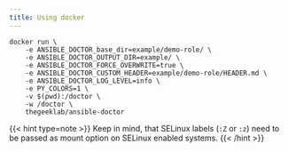 ```yaml
---
title: Using docker
---
```


```Shell
docker run \
    -e ANSIBLE_DOCTOR_base_dir=example/demo-role/ \
    -e ANSIBLE_DOCTOR_OUTPUT_DIR=example/ \
    -e ANSIBLE_DOCTOR_FORCE_OVERWRITE=true \
    -e ANSIBLE_DOCTOR_CUSTOM_HEADER=example/demo-role/HEADER.md \
    -e ANSIBLE_DOCTOR_LOG_LEVEL=info \
    -e PY_COLORS=1 \
    -v $(pwd):/doctor \
    -w /doctor \
    thegeeklab/ansible-doctor
```

{{< hint type=note >}}
Keep in mind, that SELinux labels (`:Z` or `:z`) need to be passed as mount option on SELinux enabled systems.
{{< /hint >}}
